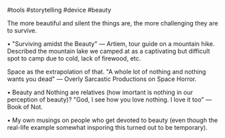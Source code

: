 
#tools #storytelling #device #beauty

The more beautiful and silent the things are, the more challenging they are to survive.

•
"Surviving amidst the Beauty" — Artiem, tour guide on a mountain hike. Described the mountain lake we camped at as a captivating but difficult spot to camp due to cold, lack of firewood, etc.

Space as the extrapolation of that. "A whole lot of nothing and nothing wants you dead" — Overly Sarcastic Productions on Space Horror.

•
Beauty and Nothing are relatives (how imortant is nothing in our perception of beauty)?
"God, I see how you love nothing. I love it too" — Book of Not.

•
My own musings on people who get devoted to beauty (even though the real-life example somewhat insporing this turned out to be temporary).

